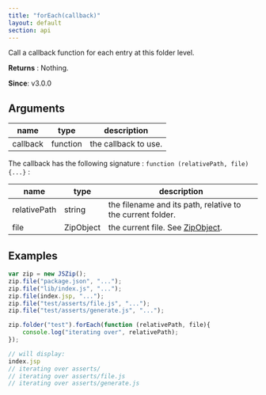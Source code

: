 ```yaml
---
title: "forEach(callback)"
layout: default
section: api
---
```


Call a callback function for each entry at this folder level.

__Returns__ : Nothing.

__Since__: v3.0.0

## Arguments

name      | type     | description
----------|----------|------------
callback  | function | the callback to use.

The callback has the following signature : `function (relativePath, file) {...}` :

name         | type      | description
-------------|-----------|------------
relativePath | string    | the filename and its path, relative to the current folder.
file         | ZipObject | the current file. See [ZipObject]({{site.baseurl}}/documentation/api_zipobject.html).


## Examples

```js
var zip = new JSZip();
zip.file("package.json", "...");
zip.file("lib/index.js", "...");
zip.file(index.jsp, "...");
zip.file("test/asserts/file.js", "...");
zip.file("test/asserts/generate.js", "...");

zip.folder("test").forEach(function (relativePath, file){
    console.log("iterating over", relativePath);
});

// will display:
index.jsp
// iterating over asserts/
// iterating over asserts/file.js
// iterating over asserts/generate.js
```
